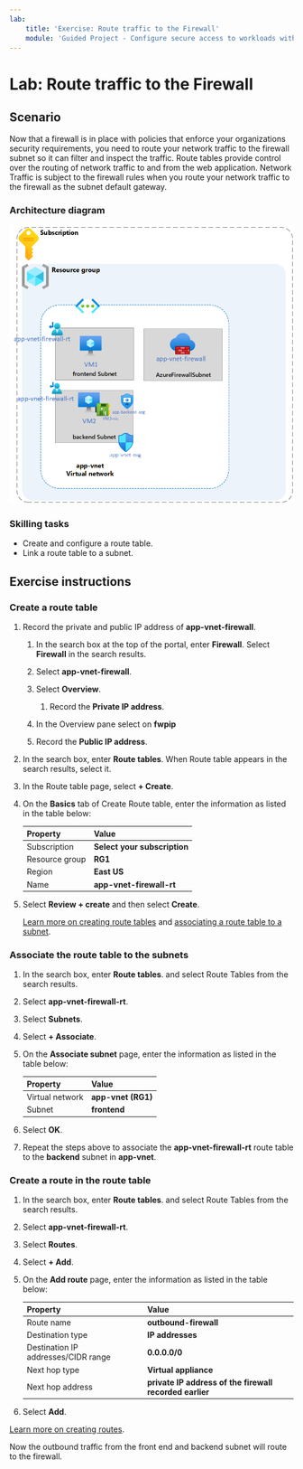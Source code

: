 ```yaml
---
lab:
    title: 'Exercise: Route traffic to the Firewall'
    module: 'Guided Project - Configure secure access to workloads with Azure virtual networking services'
---
```


# Lab: Route traffic to the Firewall


## Scenario

Now that a firewall is in place with policies that enforce your organizations security requirements, you need to route your network traffic to the firewall subnet so it can filter and inspect the traffic. Route tables provide control over the routing of network traffic to and from the web application. Network Traffic is subject to the firewall rules when you route your network traffic to the firewall as the subnet default gateway. 

### Architecture diagram


![Diagram that shows one virtual network with a firewall and route table.](../Media/task-3.png)

### Skilling tasks

- Create and configure a route table.
- Link a route table to a subnet.
  

## Exercise instructions

### Create a route table

1. Record the private and public IP address of **app-vnet-firewall**.

    1. In the search box at the top of the portal, enter **Firewall**. Select **Firewall** in the search results.

    1. Select **app-vnet-firewall**.

    1. Select **Overview**.

        1. Record the **Private IP address**.

    1. In the Overview pane select on **fwpip**

    1. Record the **Public IP address**. 


1. In the search box, enter **Route tables**. When Route table appears in the search results, select it.

1. In the Route table page, select **+ Create**.

1. On the **Basics** tab of Create Route table, enter the information as listed in the table below:

    | Property | Value    |
    |:---------|:---------|
    |Subscription|**Select your subscription**|
    |Resource group|**RG1**|
    |Region|**East US**|
    |Name|**app-vnet-firewall-rt**|

    

1. Select **Review + create** and then select **Create**.

    [Learn more on creating route tables](https://docs.microsoft.com/azure/virtual-network/manage-route-table) and [associating a route table to a subnet](https://docs.microsoft.com/azure/virtual-network/tutorial-create-route-table-portal#associate-a-route-table-to-a-subnet).

### Associate the route table to the subnets

1. In the search box, enter **Route tables**. and select Route Tables from the search results.

1. Select **app-vnet-firewall-rt**.

1. Select **Subnets**.

1. Select **+ Associate**.

1. On the **Associate subnet** page, enter the information as listed in the table below:

    | Property | Value    |
    |:---------|:---------|
    |Virtual network|**app-vnet (RG1)**|
    |Subnet|**frontend**|

1. Select **OK**.

1. Repeat the steps above to associate the **app-vnet-firewall-rt** route table to the **backend** subnet in **app-vnet**.

### Create a route in the route table

1. In the search box, enter **Route tables**. and select Route Tables from the search results.

1. Select **app-vnet-firewall-rt**.

1. Select **Routes**.

1. Select **+ Add**.

1. On the **Add route** page, enter the information as listed in the table below:

    | Property | Value    |
    |:---------|:---------|
    |Route name|**outbound-firewall**|
    |Destination type|**IP addresses**|
    |Destination IP addresses/CIDR range|**0.0.0.0/0**|
    |Next hop type|**Virtual appliance**|
    |Next hop address|**private IP address of the firewall recorded earlier**|


1. Select **Add**.

[Learn more on creating routes](https://docs.microsoft.com/azure/virtual-network/manage-route-table#add-a-route).

Now the outbound traffic from the front end and backend subnet will route to the firewall. 


